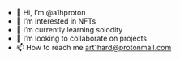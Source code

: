 - 👋 Hi, I’m @a1hproton
- 👀 I’m interested in NFTs
- 🌱 I’m currently learning solodity
- 💞️ I’m looking to collaborate on projects
- 📫 How to reach me art1hard@protonmail.com

<!---
a1hproton/a1hproton is a ✨ special ✨ repository because its `README.md` (this file) appears on your GitHub profile.
You can click the Preview link to take a look at your changes.
--->
